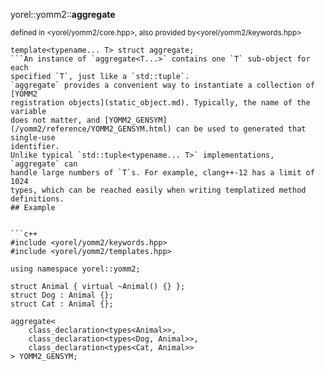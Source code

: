 yorel::yomm2::**aggregate**


<sub>defined in <yorel/yomm2/core.hpp>, also provided by<yorel/yomm2/keywords.hpp></sub>
```
template<typename... T> struct aggregate;
```An instance of `aggregate<T...>` contains one `T` sub-object for each
specified `T`, just like a `std::tuple`.
`aggregate` provides a convenient way to instantiate a collection of [YOMM2
registration objects](static_object.md). Typically, the name of the variable
does not matter, and [YOMM2_GENSYM](/yomm2/reference/YOMM2_GENSYM.html) can be used to generated that single-use
identifier.
Unlike typical `std::tuple<typename... T>` implementations, `aggregate` can
handle large numbers of `T`s. For example, clang++-12 has a limit of 1024
types, which can be reached easily when writing templatized method
definitions.
## Example


```c++
#include <yorel/yomm2/keywords.hpp>
#include <yorel/yomm2/templates.hpp>

using namespace yorel::yomm2;

struct Animal { virtual ~Animal() {} };
struct Dog : Animal {};
struct Cat : Animal {};

aggregate<
    class_declaration<types<Animal>>,
    class_declaration<types<Dog, Animal>>,
    class_declaration<types<Cat, Animal>>
> YOMM2_GENSYM;
```
